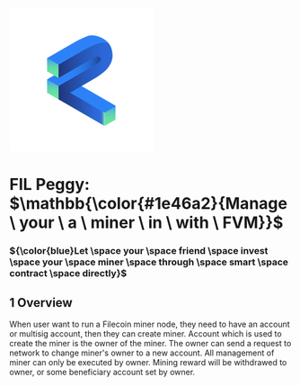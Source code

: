 ![image](logos/256x256.png)
# FIL Peggy: $\mathbb{\color{#1e46a2}{Manage \ your \ a \ miner \ in \ with \ FVM}}$
### ${\color{blue}Let \space your \space friend \space invest \space your \space miner \space through \space smart \space contract \space directly}$

## 1 Overview

When user want to run a Filecoin miner node, they need to have an account or multisig account, then they can create miner. Account which is used to create the miner is the owner of the miner. The owner can send a request to network to change miner's owner to a new account. All management of miner can only be executed by owner. Mining reward will be withdrawed to owner, or some beneficiary account set by owner.
